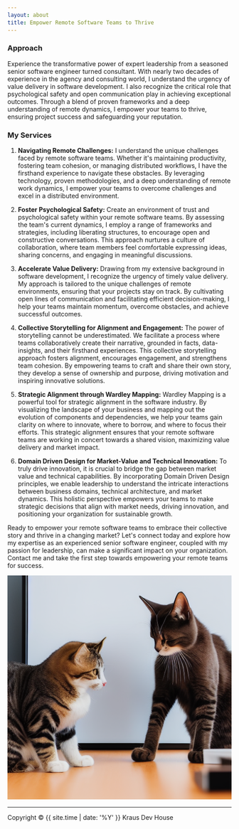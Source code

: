 ```yaml
---
layout: about
title: Empower Remote Software Teams to Thrive
---
```


### Approach

Experience the transformative power of expert leadership from a seasoned senior software engineer turned consultant. With nearly two decades of experience in the agency and consulting world, I understand the urgency of value delivery in software development. I also recognize the critical role that psychological safety and open communication play in achieving exceptional outcomes. Through a blend of proven frameworks and a deep understanding of remote dynamics, I empower your teams to thrive, ensuring project success and safeguarding your reputation.

### My Services

1. **Navigating Remote Challenges:** I understand the unique challenges faced by remote software teams. Whether it's maintaining productivity, fostering team cohesion, or managing distributed workflows, I have the firsthand experience to navigate these obstacles. By leveraging technology, proven methodologies, and a deep understanding of remote work dynamics, I empower your teams to overcome challenges and excel in a distributed environment.

2. **Foster Psychological Safety:** Create an environment of trust and psychological safety within your remote software teams. By assessing the team's current dynamics, I employ a range of frameworks and strategies, including liberating structures, to encourage open and constructive conversations. This approach nurtures a culture of collaboration, where team members feel comfortable expressing ideas, sharing concerns, and engaging in meaningful discussions.

3. **Accelerate Value Delivery:** Drawing from my extensive background in software development, I recognize the urgency of timely value delivery. My approach is tailored to the unique challenges of remote environments, ensuring that your projects stay on track. By cultivating open lines of communication and facilitating efficient decision-making, I help your teams maintain momentum, overcome obstacles, and achieve successful outcomes.

4. **Collective Storytelling for Alignment and Engagement:** The power of storytelling cannot be underestimated. We facilitate a process where teams collaboratively create their narrative, grounded in facts, data-insights, and their firsthand experiences. This collective storytelling approach fosters alignment, encourages engagement, and strengthens team cohesion. By empowering teams to craft and share their own story, they develop a sense of ownership and purpose, driving motivation and inspiring innovative solutions.

5. **Strategic Alignment through Wardley Mapping:** Wardley Mapping is a powerful tool for strategic alignment in the software industry. By visualizing the landscape of your business and mapping out the evolution of components and dependencies, we help your teams gain clarity on where to innovate, where to borrow, and where to focus their efforts. This strategic alignment ensures that your remote software teams are working in concert towards a shared vision, maximizing value delivery and market impact.

6. **Domain Driven Design for Market-Value and Technical Innovation:** To truly drive innovation, it is crucial to bridge the gap between market value and technical capabilities. By incorporating Domain Driven Design principles, we enable leadership to understand the intricate interactions between business domains, technical architecture, and market dynamics. This holistic perspective empowers your teams to make strategic decisions that align with market needs, driving innovation, and positioning your organization for sustainable growth.


Ready to empower your remote software teams to embrace their collective story and thrive in a changing market? Let's connect today and explore how my expertise as an experienced senior software engineer, coupled with my passion for leadership, can make a significant impact on your organization. Contact me and take the first step towards empowering your remote teams for success.


![Consulting image](consulting.png)

---

Copyright &copy; {{ site.time | date: '%Y' }} Kraus Dev House

